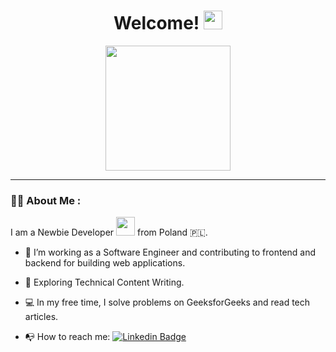 <h1 align="center">Welcome! <img src="https://media.giphy.com/media/hvRJCLFzcasrR4ia7z/giphy.gif" width="30px"/></h1>

<div id="header" align="center">
  <img src="https://media.giphy.com/media/Dh5q0sShxgp13DwrvG/giphy.gif" width="200"/>
</div>

---

### 👨‍💻 About Me :

I am a Newbie Developer <img src="https://media.giphy.com/media/WUlplcMpOCEmTGBtBW/giphy.gif" width="30"> from Poland 🇵🇱.

- 🔭 I’m working as a Software Engineer and contributing to frontend and backend for building web applications.

- 🌱 Exploring Technical Content Writing.

- 💻 In my free time, I solve problems on GeeksforGeeks and read tech articles.

- 📭 How to reach me: [![Linkedin Badge](https://img.shields.io/badge/-kakbar-blue?style=flat&logo=Linkedin&logoColor=white)](your-linkedin-url)
